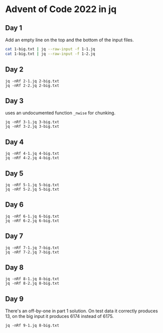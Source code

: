 # Advent of Code 2022 in jq

## Day 1

Add an empty line on the top and the bottom of the input files.

```bash
cat 1-big.txt | jq --raw-input -f 1-1.jq
cat 1-big.txt | jq --raw-input -f 1-2.jq
```
## Day 2

```
jq -nRf 2-1.jq 2-big.txt
jq -nRf 2-2.jq 2-big.txt
```

## Day 3

uses an undocumented function `_nwise` for chunking.

```
jq -nRf 3-1.jq 3-big.txt
jq -nRf 3-2.jq 3-big.txt
```

## Day 4

```
jq -nRf 4-1.jq 4-big.txt
jq -nRf 4-2.jq 4-big.txt
```

## Day 5

```
jq -nRf 5-1.jq 5-big.txt
jq -nRf 5-2.jq 5-big.txt
```

## Day 6

```
jq -nRf 6-1.jq 6-big.txt
jq -nRf 6-2.jq 6-big.txt
```

## Day 7

```
jq -nRf 7-1.jq 7-big.txt
jq -nRf 7-2.jq 7-big.txt
```

## Day 8

```
jq -nRf 8-1.jq 8-big.txt
jq -nRf 8-2.jq 8-big.txt
```

## Day 9

There's an off-by-one in part 1 solution. On test data it correctly produces 13, on the big input it produces 6174 instead of 6175.

```
jq -nRf 9-1.jq 8-big.txt
```
